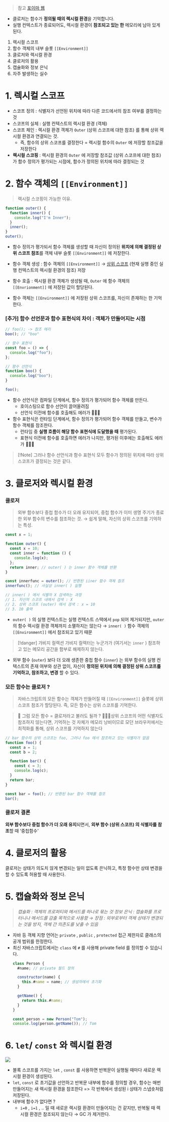 > 참고
> [포이마 웹](https://poiemaweb.com/js-closure)

- 클로저는 함수가 **정의될 때의 렉시컬 환경**을 기억합니다.
- 실행 컨텍스트가 종료되어도, 렉시컬 환경이 **참조되고 있는 한** 메모리에 남아 있게 된다.

1. 렉시컬 스코프
2. 함수 객체의 내부 슬롯 `[[Environment]]`
3. 클로저와 렉시컬 환경
4. 클로저의 활용
5. 캡슐화와 정보 은닉
6. 자주 발생하는 실수

# 1. 렉시컬 스코프

- 스코프 정의 : 식별자가 선언된 위치에 따라 다른 코드에서의 참조 여부를 결정하는 것
- 스코프의 실체 : 실행 컨텍스트의 렉시컬 환경 (객체)
- 스코프 체인 : 렉시컬 환경 객체가 `Outer` (상위 스코프에 대한 참조) 를 통해 상위 렉시컬 환경과 연결되는 것.
  - 즉, 함수의 상위 스코프를 결정한다 = 렉시컬 함수의 `Outer` 에 저장할 참조값을 저장한다
- **렉시컬 스코핑** : 렉시컬 환경의 `Outer` 에 저장할 참조값 (상위 스코프에 대한 참조) 가 함수 정의가 평가되는 시점에,
  함수가 정의된 위치에 따라 결정되는 것

# 2. 함수 객체의 `[[Environment]]`

> 렉시컬 스코핑이 가능한 이유.

```js
function outer() {
  function inner() {
    console.log("I'm Inner");
  }
  inner();
}
outer();
```

- 함수 정의가 평가되서 함수 객체를 생성할 때 자신이 정의된 **위치에 의해 결정된 상위 스코프 참조**를 객체 내부 슬롯 `[[Environment]]` 에 저장한다.

- 함수 객체 생성 : 함수 객체의 `[[Environment]]` → <u>상위 스코프</u> (현재 실행 중인 실행 컨텍스트의 렉시컬 환경의 참조) 저장
- 함수 호출 : 렉시컬 환경 객체가 생성될 때, `Outer` 에 함수 객체의 `[[Envrionment]]` 에 저장된 값이 할당된다.
- 함수 객체는 `[[Environment]]` 에 저장된 상위 스코프를, 자신이 존재하는 한 기억한다.

### [추가] 함수 선언문과 함수 표현식의 차이 : 객체가 만들어지는 시점

```js
// foo(); -> 참조 에리
boo(); // "boo"

// 함수 표현식
const foo = () => {
  console.log("foo");
};

// 함수 선언식
function boo() {
  console.log("boo");
}

foo();
```

- 함수 선언식은 컴파일 단계에서, 함수 정의가 평가되어 함수 객체를 만든다.
  - 호이스팅으로 함수 선언이 끌어올려짐
  - 선언식 이전에 함수를 호출해도 에러가 🙅🏻‍♂️
- 함수 표현식은 런타임 단계에서, 함수 정의가 평가되어 함수 객체를 만들고, 변수가 함수 객체를 참조한다.
  - 런타임 중 **실행 흐름이 해당 함수 표현식에 도달했을 때** 평가된다.
  - 표현식 이전에 함수를 호출하면 에러가 나지만, 평가된 이후에는 호출해도 에러가 🙅🏻‍♂️

> [!Note] 그러나
> 함수 선언식과 함수 표현식 모두 함수가 정의된 위치에 따라 상위 스코프가 결정되는 것은 같다.

# 3. 클로저와 렉시컬 환경

### 클로저

> 외부 함수보다 중첩 함수가 더 오래 유지되어, 중첩 함수가 이미 생명 주기가 종료한 외부 함수의 변수를 참조하는 것.
> → 쉽게 말해, 자신의 상위 스코프를 기억하는 특성.

```js fold title="inner 함수는 outer 의 스코프에 접근할 수 있는 클로저"
const x = 1;

function outer() {
  const x = 10;
  const inner = function () {
    console.log(x);
  };
  return inner; // outer( ) 는 inner 함수 객체를 반환
}

const innerfunc = outer(); // 반환된 iiner 함수 객체 참조
innerfunc(); // 사실상 inner( ) 실행

// inner( ) 에서 식별자 X 검색하는 과정
// 1. 자신의 스코프 내에서 검색 : X
// 2. 상위 스코프 (outer) 에서 검색 : x = 10
// 3. 10 출력
```

- `outer( )` 의 실행 컨텍스트는 실행 컨텍스트 스택에서 `pop` 되어 제거되지만, `outer` 의 함수 렉시컬 환경 객체까지 소멸하지는 않는다 → `inner( )` 함수 객체의 `[[Environment]]` 에서 참조되고 있기 때문

> [!danger] 가비지 컬렉션
> 가비지 컬렉터는 누군가가 (여기서는 `inner` ) 참조하고 있는 메모리 공간을 함부로 해제하지 않는다.

- 외부 함수 (`outer`) 보다 더 오래 생존한 중첩 함수 (`inner`) 는 외부 함수의 실행 컨텍스트의 존재 여부와 상관 없이,
  자신이 **정의된 위치에 의해 결정된 상위 스코프를 기억하고, 참조하고, 변경** 할 수 있다.

### 모든 함수는 클로저 ?

> 자바스크립트의 모든 함수는 객체가 만들어질 때 `[[Environment]]` 슬롯에 상위 스코프 참조가 할당된다.
> 즉, 모든 함수는 상위 스코프를 기억한다.

> 🤔 그럼 모든 함수 = 클로저라고 불러도 될까 ?
> 🙅🏻‍♂️상위 스코프의 어떤 식별자도 참조하지 않는다면, 기억하는 것 자체가 메모리 낭비이므로
> 모던 브라우저에서는 최적화를 통해, 상위 스코프를 기억하지 않는다

```js fold title="클로저가 아닌 boo 함수"
// bar 함수의 상위 스코프는 foo, 그러나 foo 에서 참조하고 있는 식별자가 없음
function foo() {
  const a = 1;
  const b = 2;

  function bar() {
    const c = 3;
    console.log(c);
  }
  return bar;
}

const bar = foo(); // 반환된 bar 함수 객체를 참조
bar();
```

### 클로저 결론

**외부 함수보다 중첩 함수가 더 오래 유지**되면서, **외부 함수 (상위 스코프) 의 식별자를 참조**할 때 ‘중첩함수’

# 4. 클로저의 활용

클로저는 상태가 의도치 않게 변경되는 일이 없도록 은닉하고,
특정 함수만 상태 변경을 할 수 있도록 허용할 때 사용한다.

# 5. 캡슐화와 정보 은닉

> _캡슐화 : 객체의 프로퍼티와 메서드를 하나로 묶는 것 정보 은닉 : 캡슐화를 프로터니나 메서드를 감출 목적으로 사용함 → 장점 : 외부로부터 객체 상태가 변경되는 것을 방지, 객체 간 의존도를 낮출 수 있음_

- 자바 등 객체 지향 언어는 `private` , `public` , `protected` 접근 제한자로 클래스의 공개 범위를 한정한다.
- 최신 자바스크립트에서는 `class` 에 `#` 를 사용해 private field 를 정의할 수 있습니다.
  ```jsx
  class Person {
    #name; // private 필드 정의

    constructor(name) {
      this.#name = name; // 생성자에서 초기화
    }

    getName() {
      return this.#name;
    }
  }

  const person = new Person("Tom");
  console.log(person.getName()); // Tom
  ```

# 6. `let`/ `const` 와 렉시컬 환경

![](https://i.imgur.com/kLpc6mh.png)

- 블록 스코프를 가지는 `let` , `const` 를 사용하면 반복문이 실행될 때마다 새로운 렉시컬 환경이 생성된다.
- `let`, `const` 로 초기값을 선언하고 반복문 내부에 함수를 정의할 경우, 함수는 매번 만들어지는 새 렉시컬 환경을 참조한다 => 각 반복에서 생성된 i 상태가 스냅숏처럼 저장된다.
- 내부에 함수가 없다면 ?
  - `i=0` , `i=1` , .. 일 때 새로운 렉시컬 환경이 만들어지는 건 같지만, 반복될 때 렉시컬 환경은 참조되지 않는다 → GC 가 제거한다.
